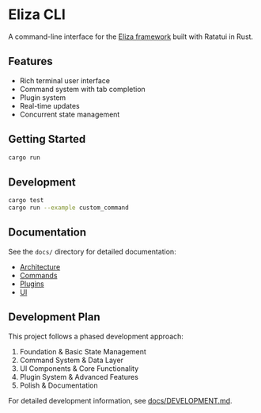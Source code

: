 # Eliza CLI

A command-line interface for the [Eliza framework](https://github.com/ai16z/eliza) built with Ratatui in Rust.

## Features

- Rich terminal user interface
- Command system with tab completion
- Plugin system
- Real-time updates
- Concurrent state management

## Getting Started

```bash
cargo run
```

## Development

```bash
cargo test
cargo run --example custom_command
```

## Documentation

See the `docs/` directory for detailed documentation:

- [Architecture](docs/ARCHITECTURE.md)
- [Commands](docs/COMMANDS.md)
- [Plugins](docs/PLUGINS.md)
- [UI](docs/UI.md)

## Development Plan

This project follows a phased development approach:

1. Foundation & Basic State Management 
2. Command System & Data Layer
3. UI Components & Core Functionality 
4. Plugin System & Advanced Features 
5. Polish & Documentation 

For detailed development information, see [docs/DEVELOPMENT.md](docs/DEVELOPMENT.md).
